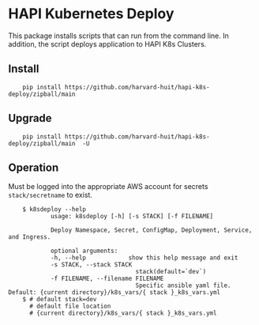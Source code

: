 HAPI Kubernetes Deploy
====================

This package installs scripts that can run from the command line. In addition, the script deploys application to HAPI K8s Clusters.

## Install

        pip install https://github.com/harvard-huit/hapi-k8s-deploy/zipball/main

## Upgrade

        pip install https://github.com/harvard-huit/hapi-k8s-deploy/zipball/main  -U


## Operation

Must be logged into the appropriate AWS account for secrets  `stack/secretname` to exist.

        $ k8sdeploy --help
                usage: k8sdeploy [-h] [-s STACK] [-f FILENAME]

                Deploy Namespace, Secret, ConfigMap, Deployment, Service, and Ingress.

                optional arguments:
                -h, --help            show this help message and exit
                -s STACK, --stack STACK
                                        stack(default=`dev`)
                -f FILENAME, --filename FILENAME
                                        Specific ansible yaml file. Default: {current directory}/k8s_vars/{ stack }_k8s_vars.yml
        $ # default stack=dev
          # default file location
          # {current directory}/k8s_vars/{ stack }_k8s_vars.yml
        

